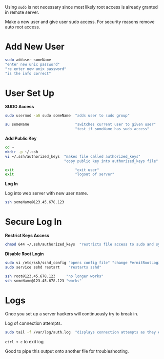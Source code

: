 Using `sudo` is not necessary since most likely root access is already granted in remote server.

Make a new user and give user sudo access.
For security reasons remove auto root access.

# Add New User

```bash
sudo adduser someName
"enter new unix password"
"re enter new unix password"
"is the info correct"
```

# User Set Up

**SUDO Access**

```bash
sudo usermod -aG sudo someName  "adds user to sudo group"

su someName                     "switches current user to given user"
                                "test if someName has sudo access"
```

**Add Public Key**

```bash
cd ~
mkdir -p ~/.ssh
vi ~/.ssh/authorized_keys  "makes file called authorized_keys"
                           "copy public key into authorized_keys file"

exit                            "exit user"
exit                            "logout of server"
```

**Log In**

Log into web server with new user name.

```bash
ssh someName@123.45.678.123
```

# Secure Log In

**Restrict Keys Access**

```bash
chmod 644 ~/.ssh/authorized_keys  "restricts file access to sudo and system"
```

**Disable Root Login**

```bash
sudo vi /etc/ssh/sshd_config "opens config file" "change PermitRootLogin yes to no" "wq to exit"
sudo service sshd restart    "restarts sshd"
```

```bash
ssh root@123.45.678.123     "no longer works"
ssh someName@123.45.678.123 "works"
```

# Logs

Once you set up a server hackers will continuously try to break in.

Log of connection attempts.
```bash
sudo tail -f /var/log/auth.log  "displays connection attempts as they occur"
```
`ctrl + c` to exit log

Good to pipe this output onto another file for troubleshooting.
